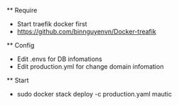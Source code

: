 ** Require
- Start traefik docker first
- https://github.com/binnguyenvn/Docker-treafik

** Config
- Edit .envs for DB infomations
- Edit production.yml for change domain infomation

** Start
- sudo docker stack deploy -c production.yaml mautic